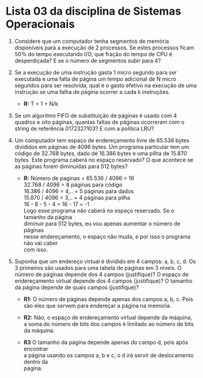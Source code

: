 # Lista 03 da disciplina de Sistemas Operacionais

1. Considere que um computador tenha segmentos de memória disponíveis
   para a execução de 2 processos. Se estes processos ficam 50% do
   tempo executando I/O, que fração do tempo de CPU é desperdiçada?
   E se o número de segmentos subir para 4?

2. Se a execução de uma instrução gasta 1 micro segundo para ser
   executada e uma falta de página um tempo adicional de N micro
   segundos para ser resolvida, qual é o gasto efetivo na execução
   de uma instrução se uma falha de página ocorrer a cada k instruções.
   - **R:** T = 1 + N/k

3. Se um algoritmo FIFO de substituição de páginas é usado com 4 quadros
   e oito páginas, quantas faltas de páginas ocorreram com o string de
   referência 0172327103? E com a política LRU?

4. Um computador tem espaço de endereçamento livre de 65.536 bytes
   divididos em páginas de 4096 bytes. Um programa particular tem um
   código de 32.768 bytes, dado de 16.386 bytes e uma pilha de 15.870 bytes.
   Este programa caberá no espaço reservado? O que acontece se as páginas
   forem diminuídas para 512 bytes?
   - **R:** Número de paginas = 65.536 / 4096 = 16 \
      32.768 / 4096 = 8 páginas para código \
      16.386 / 4096 = 4,.. = 5 páginas para dados \
      15.870 / 4096 = 3,.. = 4 páginas para pilha \
      16 - 8 - 5 - 4 = 16 - 17 = -1 \
      Logo esse programa não caberá no espaço reservado. Se o tamanho da página \
      diminuir para 512 bytes, eu vou apenas aumentar o número de páginas \
      nesse endereçamento, o espaço não muda, e por isso o programa não vai caber \
      com isso.


5. Suponha que um endereço virtual é dividido em 4 campos: a, b, c, d.
   Os 3 primeiros são usados para uma tabela de paginas em 3 níveis.
   O número de páginas depende dos 4 campos (justifique)?
   O espaço de endereçamento virtual depende dos 4 campos (justifique)?
   O tamanho da página depende de quais campos (justifique)?

   - **R1:** O número de páginas depende apenas dos campos a, b, c. Pois \
      são eles que servem para endereçar a página na memoria.

   - **R2:** Não, o espaço de endereçamento virtual depende da máquina, \
      a soma do número de bits dos campos é limitado ao número de bits da máquina.

   - **R3** O tamanho da página depende apenas do campo d, pois após encontrar \
      a página usando os campos a, b e c, o d irá servir de deslocamento dentro da \
      página.

